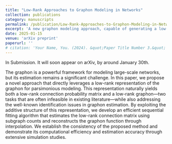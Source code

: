 ```yaml
---
title: "Low-Rank Approaches to Graphon Modeling in Networks"
collection: publications
category: manuscripts
permalink: /publication/Low-Rank-Approaches-to-Graphon-Modeling-in-Networks
excerpt: 'A new graphon modeling approach, capable of generating a low-rank connection probability matrix for network data, is proposed along with rigorous analysis.'
date: 2025-01-15
venue: 'arXiv preprint'
paperurl: ''
# citation: 'Your Name, You. (2024). &quot;Paper Title Number 3.&quot; <i>GitHub Journal of Bugs</i>. 1(3).'
---
```


In Submission. It will soon appear on arXiv, by around January 30th.

The graphon is a powerful framework for modeling large-scale networks, but its estimation remains a significant challenge. In this paper, we propose a novel approach that directly leverages a low-rank representation of the graphon for parsimonious modeling. This representation naturally yields both a low-rank connection probability matrix and a low-rank graphon—two tasks that are often infeasible in existing literature—while also addressing the well-known identification issues in graphon estimation. By exploiting the additive structure of this representation, we develop an efficient sequential fitting algorithm that estimates the low-rank connection matrix using subgraph counts and reconstructs the graphon function through interpolation. We establish the consistency of the proposed method and demonstrate its computational efficiency and estimation accuracy through extensive simulation studies.
